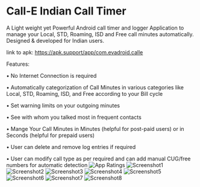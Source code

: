 # Call-E Indian Call Timer
A Light weight yet Powerful Android call timer and logger Application to manage your Local, STD, Roaming, ISD and Free call minutes automatically. 
Designed & developed for Indian users.

link to apk: https://apk.support/app/com.evadroid.calle

Features:

•	No Internet Connection is required

•	Automatically categorization of Call Minutes in various categories like Local, STD, Roaming, ISD, and Free according to your Bill cycle

•	Set warning limits on your outgoing minutes

•	See with whom you talked most in frequent contacts

•	Mange Your Call Minutes in Minutes (helpful for post-paid users) or in Seconds (helpful for prepaid users)

•	User can delete and remove log entries if required

•	User can modify call type as per required and can add manual CUG/free numbers for automatic detection
![App Ratings](https://i.ibb.co/QM15PMY/calle.jpg)
![Screenshot1](https://image.winudf.com/v2/image/Y29tLmV2YWRyb2lkLmNhbGxlX3NjcmVlbnNob3RzXzBfYmE1OGFlMGY/screen-0.jpg?h=800&fakeurl=1)
![Screenshot2](https://image.winudf.com/v2/image/Y29tLmV2YWRyb2lkLmNhbGxlX3NjcmVlbnNob3RzXzFfM2M2ZjMxZGY/screen-1.jpg?h=800&fakeurl=1)
![Screenshot3](https://image.winudf.com/v2/image/Y29tLmV2YWRyb2lkLmNhbGxlX3NjcmVlbnNob3RzXzJfOTgwNDU0ZWM/screen-2.jpg?h=800&fakeurl=1)
![Screenshot4](https://image.winudf.com/v2/image/Y29tLmV2YWRyb2lkLmNhbGxlX3NjcmVlbnNob3RzXzNfNWZmYzM4MDg/screen-3.jpg?h=800&fakeurl=1)
![Screenshot5](https://image.winudf.com/v2/image/Y29tLmV2YWRyb2lkLmNhbGxlX3NjcmVlbnNob3RzXzRfYjgyZDNkN2Y/screen-4.jpg?h=800&fakeurl=1)
![Screenshot6](https://image.winudf.com/v2/image/Y29tLmV2YWRyb2lkLmNhbGxlX3NjcmVlbnNob3RzXzVfOGRkMGVjN2M/screen-5.jpg?h=800&fakeurl=1)
![Screenshot7](https://image.winudf.com/v2/image/Y29tLmV2YWRyb2lkLmNhbGxlX3NjcmVlbnNob3RzXzZfYmE2OGVmYmU/screen-6.jpg?h=800&fakeurl=1)
![Screenshot8](https://image.winudf.com/v2/image/Y29tLmV2YWRyb2lkLmNhbGxlX3NjcmVlbnNob3RzXzdfNjEzNTU0MDE/screen-7.jpg?h=800&fakeurl=1)

